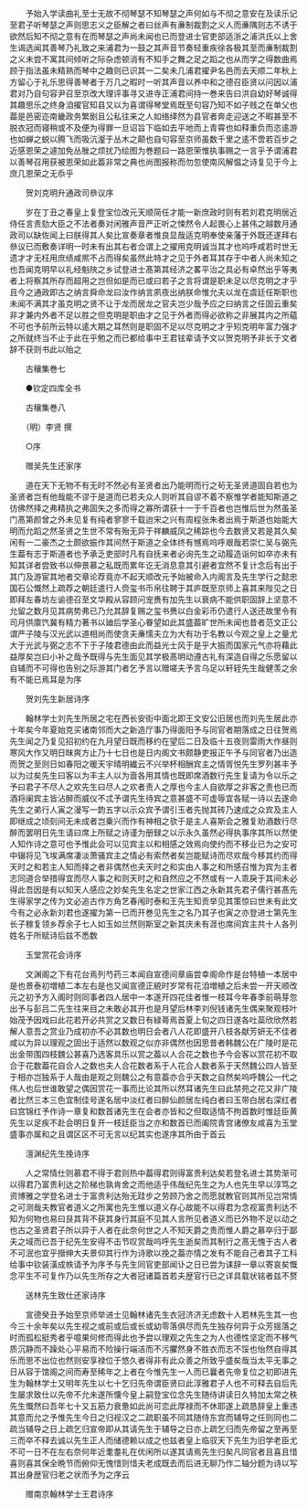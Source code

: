 <!-- { "loadSidebar": true } -->
　　予始入学读曲礼至士无故不彻琴瑟不知琴瑟之声何如与不彻之意安在及读乐记至君子听琴瑟之声则思志义之臣解之者曰丝声有亷制裁割之义人而亷隅则志不诱于欲然后知不彻之意有在而琴瑟之声尚未闻也已而登进士官吏部适浙之浦洪氏以上舍生谒选闻其善琴乃礼致之来浦君为一鼓之其声音节奏轻重疾徐各极其至而亷制裁割之义未尝不寓其间倾听之际杂虑顿消有不知手之舞之足之蹈之也从而学之得数曲焉顾于指法虽未精熟而琴中之趣则已识其一二矣未几浦君擢尹名邑而去天顺二年秋上方留心于礼乐思得善琴者于万几之暇时一听其声音以养中和之德召臣贤以问因以浦君对乃自句容尹召至京改大理评事寻又进寺正浦君间持一巻来告曰洪自幼好琴诚得其趣思乐之终身洎擢官知县又以为喜谓得琴堂焉既至句容乃知不如子贱之在单父也葢是邑密迩南畿政务繁剧且公私往来之人如络绎然为县官者奔走迎送之不暇甚至不脱衣冠而寝稍或不及便为得罪一旦诏旨下临如去平地而上青霄也如释重负而恣逺游也如蝉之蜕以腾飞而吸沆瀣于丛木之颠也自句容至京师虽数千里之逺不啻若百步之近感恩荣之遽加免丛脞之烦扰乃绘图为巻题曰一路恩荣惟执事赐之一言乎予谓浦君以善琴召用获被恩荣如此葢非常之典也尚图报称而勿忽使南风解愠之诗复见于今上庶几恩荣之无忝乎

　　贺刘克明升通政司叅议序

　　岁在丁丑之春皇上复登宝位改元天顺简任才能一新庶政时则有若刘君克明居近侍任言责劾大臣之不法者奏对闲雅声音严正听之悚然令人起畏心上甚伟之越数月通政司以缺佐闻上曰朕得其人矣比宣奏章者惟良显哉适克明奉使亲藩于外既还遂拜右叅议已而敷奏详明一时未有出其右者佥谓上之擢用克明诚当其才也呜呼咸若时世无遗才才无枉用庶绩咸熈不占而得矣虽然此特才之见于外者耳其存于中者人尚未知之也吾闻克明早以礼经魁陜之乡试登进士髙第其经济之畧平治之具必有卓然出乎等夷者上将察其所存而超用之岂但如是而已或曰若子之言将谓是职未足以尽克明之才乎且今之通政即古之纳言舜命龙曰汝作纳言夙夜出纳朕命惟允夫以龙在虞廷任斯职也未闻不满其才虽克明之贤不让于龙而居龙之官夫岂少哉予应之曰纳言之任固云重矣非才兼内外者不足以胜之但克明是职由才之见于外者而得必欲称之非展其内之所藴不可也予前所云特以逺大期之耳然则是职固不足以尽克明之才乎矧克明年富力强才之所就终当不止于此在乎勉之而已都给事中王君铉辈请予文以贺克明予非长于文者辞不获则书此以贻之

　　古穰集巻七

　　●钦定四库全书

　　古穰集巻八

　　（明）李贤 撰

　　○序

　　赠吴先生还家序

　　道在天下无物不有无时不然必有圣贤者出乃能明而行之茍无圣贤道固自若也为圣贤者岂有他哉能不谬于是道而已若夫众人则听其自谬不着不察惟学者能知斯道之彷佛然择之弗精执之弗固失之多而得之寡所谓获十一于千百者也岂惟后世为然虽圣门髙第颜曾之外未见复有纯者寥寥千载迨宋之兴有周程张朱者出焉于斯道也始能大明而允蹈之然圣贤之生世不常有殆无异于祥麟威凤之稀踪也今去数贤又若是其久矣闲有一二豪杰之士颇欲振作其间然于斯道之全体终有憾焉呜呼艰哉若崇仁吴与弼先生葢有志于斯道者也予承乏吏部时凡有自抚来者必询先生之动履造诣何如卒亦未有知其详者尝致书以伸景慕之私既而累年讫无消息意其引避者宜然不复计念后有出于其门及游宦其地者交章论荐竟亦不起天顺改元予始被命入内阁言及先生学行之懿忠国石公慨然上疏荐之朝廷遣行人赍玺书币帛往聘于其庐既至京师上喜其来陛见之日即拜左春坊左谕德召至文华殿从容顾问宠赉有加先生以衰病不能供职固辞上坚意不允留之数月见其病势弗已乃允其辞复赐之玺书赉以白金彩币仍遣行人送还故里令有司月供廪饩冀有精力著书以廸后学圣心眷望如此其盛葢旷世所未闻也昔者范文正公谓严子陵与汉光武以道相尚而使贪夫亷懦夫立为大有功于名教以今观之皇上之量尤大于光武与弼之志不下于子陵君德由此而益光士风于是乎大振而国家元气亦将藉此益厚矣岂曰小补之哉予既得与先生面见其学极髙明动遵古礼有深造自得之乐愿留以自辅而不可得也告别之际游其门者乞予言以赠嗟夫予言乌足以轩轾先生哉健羡之余有不能已焉耳是为序

　　贺刘先生新居诗序

　　翰林学士刘先生所居之宅在西长安街中面北即王文安公旧居也而刘先生居此亦十年矣今年夏始克买诸南邻而大之新造厅事乃得面阳予与同官者期落成之日往贺焉先生闻之乃复见招初约在九月望日既而移约在望后二日及临十五夜则雷雨大作昼则寒风大作又明日昩爽方止乃十七日也是日内阁文书颇静吏报正午予与同官者乃出造而贺之至则日如春阳之暖天宇晴明纎云不兴举杯相酬宾主之情胥悦先生罗列甚丰予以为过矣先生曰客以为丰主人以为啬各用其情也既即席酒数行先生复请为令以乐之予曰君子不尽人之欢先生曰尽人之欢者责人之厚也今主人自欲厚之非客之责也已而酒将阑宾主皆沾醉而威仪不忒予谓先生待宾之意甚盛不可虚辱宜各赋一诗以去遂命先生之弟行人寅之漫写一韵五字以示众宾予谓引玉者先抛其砖乃速成之众宾及主人即继成之顷刻间无未成者岂乗兴而作有神相之欤于是主人喜斯会之雅复劝酒数行尽醉而罢明日先生请曰席上所赋之诗谨为册録之以示永久虽然必得执事序其所以然使人知作诗之意可也予惟此会可以见宾主以和相感之效焉向使约而不移业已为之安可中辍将见飞埃满席凄淡萧骚宾主之情必有索然者矣岂能赋诗而尽欢哉今移其约而得天时之和若主人知而择之者非偶然也夫天时之和实由人事之和所感召惟为宾为主者志同道合举措得宜而尽人事之和则天时之和自然应之不然或有一人乖戾于其间未必得此吾因是有以知天人感应之妙矣先生名定之世家江西之永新其先君子儒行甚髙先生得家学之传为文必追古作方角艺春闱时泰和王先生知贡举见其策惊曰世未有此文今有之必永新刘君也遂擢为第一已而开巻见先生之名乃其子也寅之亦登进士第先生长子稼复领乡荐余子七人如玉如兰然则斯室之新其庆未有涯也席间宾主共十人各列姓名于所赋诗后兹不悉数

　　玉堂赏花会诗序

　　文渊阁之下有花台焉列芍药三本闻自宣德间章庙尝幸阁命作是台特植一本居中是也景泰初増植二本左右是也又闻宣德正綂时岁常有花洎増植之后未尝一开天顺改元之初予方入阁时则同事者四人居中一本遂开四花佳者惟一枝耳今年春季前萌芽忽出予与彭吕二先生往来目之未敢必其开也是月望后林李刘倪钱诸先生偶来聚观枝叶始茂予因戏曰此花若开必共赏之又数日有緑蕚焉首夏上旬之四日遂各吐蘂欣欣然若解人意吾之赏业乃成初亦不必其数也明日会者八人花即盛开八枝各献芳妍无不佳者咸以为异以理观之固出于适然以数观之似亦非偶然也因思昔者韩魏公在广陵时是花出金带围四枝魏公甚喜乃选客具乐以赏之葢以人合花之数也予今会客以赏花初不取合于花数葢花自合人之数也夫人合花数者系于人花合人数者系于天然魏公四人皆至于相亦岂独系于人哉由是观之则魏公之有意葢亦合乎天数之自然矣呜呼魏公一代之伟人也后世谁敢望之偶因赏花一事而比论其所以然耳诸先生曰此禁苑之花又非广陵者比然三本三色宜制佳号遂名居中淡红者曰醉仙颜居左纯白者曰玉带白居右深红者曰宫锦红予作诗一章复和数首诸先生在会者亦皆和之但取适情不拘首数时惟廷臣黄先生以足疾不赴会明日复开一枝廷臣当之亦和数首已而阖院青宫诸僚友咸喜为玉堂盛事亦属和之且谓区区不可无言以纪其实也遂序其所由于首云

　　澶渊纪先生挽诗序

　　人之常情仕则慕君不得于君则热中葢得君则得富贵利达矣若登名进士其势渐可以得君乃富贵利达之阶梯也孰肯舍之而他适乎伟哉纪先生之为人也先生早以淳笃之资博雅之学登名进士于富贵利达殆无跬步之劳顾乃舍之而愿就教官则其所见岂常情之可测哉夫教官者道义之所寓也先生惟以道义存心故能不以得君为念视富贵利达不知为何物也易曰艮其背不获其身行其庭不见其人言所见者道义而已外物不足以动之也古之圣贤君子所以异于人者在此奈何世之人不知天爵之贵而惟人爵之慕卒归于鄙夫之域而已吾于纪先生安得不击节叹赏哉呜呼先生逝矣而其制行之髙无愧于古人者不可泯也宜乎搢绅大夫景仰其行作为诗歌以挽之葢亦情之发有不能自己者其子工科给事中钦装潢成帙请予为序予与先生同官吏部闻讣之日已尝为诔辞一章以寄哀矣慨念平生不可复作乃以先生所存之大者冠诸篇首若夫歴官行已之详具载状铭者兹不赘

　　送林先生致仕还家诗序

　　宣德癸丑予始至京师举进士见翰林诸先生衣冠济济无虑数十人若林先生其一也今三十余年矣以先生视之或前或后或长或幼零落俱尽而先生独存何异于众芳揺落之时而孤松挺秀者乎噫果何修而得此也予尝以理观之先生之为人也德性坚定而不移气质沉静而不躁处心平易而不险操行端洁而不污臞然身不胜衣而志不馁也怡然自得其乐而思不出位也然则安享禄位于悠久者得非有此众善之所致乎盛矣哉当太平无事之日从容于馆阁之间而寿至稀年之上者在今惟先生一人而已曩者先帝复位之初即进先生为翰林学士又明年先生以七十乞归先帝谓臣贤曰此淳雅君子人也不可释去自后先生屡求致仕以先帝不允未遂所懐今皇上嗣登宝位念先生随侍讲读日久特加太常之秩先生慨然曰吾年七十又五筋力衰惫如此尚可恋此厚禄而不休耶遂上疏恳辞皇上重违其意而允之予惟先生今日之归视汉之二疏职虽不同其随侍东宫而辅导之任则同也二疏当辅导之日上疏乞归宣帝即从其请先生于辅导之日亦上疏乞归而先帝留之至再至三而卒不释去诚以先生正人而储德赖以成之也兹者皇上临驭天下先生为旧学老臣尤不可一日不在左右奈何年近耄耋礼在优闲所以遂其请焉先生归矣凡同官者且喜且惜喜则喜其保全晩节而俯仰无愧惜则惜夫老成既去而后进无聊乃作二轴分题为诗以写其出身歴官归老之状而予为之序云

　　赠南京翰林学士王君诗序

